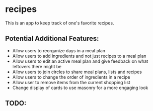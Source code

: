 # recipes

This is an app to keep track of one's favorite recipes.

## Potential Additional Features:
- Allow users to reorganize days in a meal plan
- Allow users to add ingredients and not just recipes to a meal plan
- Allow users to edit an active meal plan and give feedback on what leftovers there might be
- Allow users to join circles to share meal plans, lists and recipes
- Allow users to change the order of ingredients in a recipe
- Allow user to remove items from the current shopping list
- Change display of cards to use masonry for a more engaging look


## TODO:
